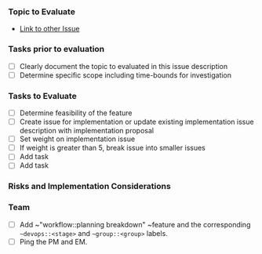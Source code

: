 <!-- Instructions: Use this template for a proof of concept or when a deeper technical evaluation is required. Please weigh tech evaluation issues and follow the instructions below accordingly. --> 

### Topic to Evaluate

<!-- Describe the related issue and challenge we need to establish a proof of concept for-->
* [Link to other Issue](link)

### Tasks prior to evaluation

<!-- Pre-evaluation tasks are critical and should be completed or confirmed by product managers if available -->

- [ ] Clearly document the topic to evaluated in this issue description
- [ ] Determine specific scope including time-bounds for investigation

### Tasks to  Evaluate

<!-- Outline the tasks with issues that you need to evaluate as a part of the implementation issue -->

- [ ] Determine feasibility of the feature
- [ ] Create issue for implementation or update existing implementation issue description with implementation proposal 
- [ ] Set weight on implementation issue
- [ ] If weight is greater than 5, break issue into smaller issues
- [ ] Add task 
- [ ] Add task 

### Risks and Implementation Considerations 

<!-- Identify any risks found in the research, whether this is performance, impacts to other functionality or other bugs -->

### Team

- [ ] Add ~"workflow::planning breakdown" ~feature and the corresponding `~devops::<stage>` and `~group::<group>` labels.
- [ ] Ping the PM and EM.
